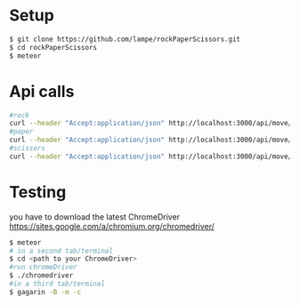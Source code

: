 # Setup

```bash
$ git clone https://github.com/lampe/rockPaperScissors.git
$ cd rockPaperScissors
$ meteor
```

# Api calls

```bash
#rock
curl --header "Accept:application/json" http://localhost:3000/api/move/rock
#paper
curl --header "Accept:application/json" http://localhost:3000/api/move/paper
#scissors
curl --header "Accept:application/json" http://localhost:3000/api/move/paper
```
# Testing
you have to download the latest ChromeDriver
https://sites.google.com/a/chromium.org/chromedriver/

```bash
$ meteor
# in a second tab/terminal
$ cd <path to your ChromeDriver>
#run chromeDriver
$ ./chromedriver
#in a third tab/terminal
$ gagarin -B -m -c
```
